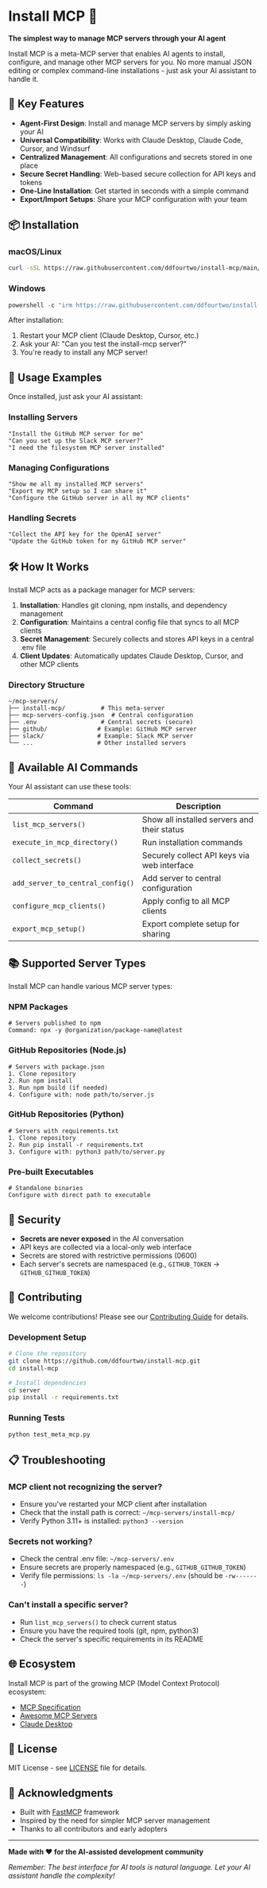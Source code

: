 # Install MCP 🚀

**The simplest way to manage MCP servers through your AI agent**

Install MCP is a meta-MCP server that enables AI agents to install, configure, and manage other MCP servers for you. No more manual JSON editing or complex command-line installations - just ask your AI assistant to handle it.

## 🌟 Key Features

- **Agent-First Design**: Install and manage MCP servers by simply asking your AI
- **Universal Compatibility**: Works with Claude Desktop, Claude Code, Cursor, and Windsurf
- **Centralized Management**: All configurations and secrets stored in one place
- **Secure Secret Handling**: Web-based secure collection for API keys and tokens
- **One-Line Installation**: Get started in seconds with a simple command
- **Export/Import Setups**: Share your MCP configuration with your team

## 📦 Installation

### macOS/Linux
```bash
curl -sSL https://raw.githubusercontent.com/ddfourtwo/install-mcp/main/install.sh | bash
```

### Windows
```powershell
powershell -c "irm https://raw.githubusercontent.com/ddfourtwo/install-mcp/main/install.ps1 | iex"
```

After installation:
1. Restart your MCP client (Claude Desktop, Cursor, etc.)
2. Ask your AI: "Can you test the install-mcp server?"
3. You're ready to install any MCP server!

## 💬 Usage Examples

Once installed, just ask your AI assistant:

### Installing Servers
```
"Install the GitHub MCP server for me"
"Can you set up the Slack MCP server?"
"I need the filesystem MCP server installed"
```

### Managing Configurations
```
"Show me all my installed MCP servers"
"Export my MCP setup so I can share it"
"Configure the GitHub server in all my MCP clients"
```

### Handling Secrets
```
"Collect the API key for the OpenAI server"
"Update the GitHub token for my GitHub MCP server"
```

## 🛠️ How It Works

Install MCP acts as a package manager for MCP servers:

1. **Installation**: Handles git cloning, npm installs, and dependency management
2. **Configuration**: Maintains a central config file that syncs to all MCP clients
3. **Secret Management**: Securely collects and stores API keys in a central .env file
4. **Client Updates**: Automatically updates Claude Desktop, Cursor, and other MCP clients

### Directory Structure
```
~/mcp-servers/
├── install-mcp/          # This meta-server
├── mcp-servers-config.json  # Central configuration
├── .env                  # Central secrets (secure)
├── github/              # Example: GitHub MCP server
├── slack/               # Example: Slack MCP server
└── ...                  # Other installed servers
```

## 🔧 Available AI Commands

Your AI assistant can use these tools:

| Command | Description |
|---------|-------------|
| `list_mcp_servers()` | Show all installed servers and their status |
| `execute_in_mcp_directory()` | Run installation commands |
| `collect_secrets()` | Securely collect API keys via web interface |
| `add_server_to_central_config()` | Add server to central configuration |
| `configure_mcp_clients()` | Apply config to all MCP clients |
| `export_mcp_setup()` | Export complete setup for sharing |

## 📚 Supported Server Types

Install MCP can handle various MCP server types:

### NPM Packages
```
# Servers published to npm
Command: npx -y @organization/package-name@latest
```

### GitHub Repositories (Node.js)
```
# Servers with package.json
1. Clone repository
2. Run npm install
3. Run npm build (if needed)
4. Configure with: node path/to/server.js
```

### GitHub Repositories (Python)
```
# Servers with requirements.txt
1. Clone repository  
2. Run pip install -r requirements.txt
3. Configure with: python3 path/to/server.py
```

### Pre-built Executables
```
# Standalone binaries
Configure with direct path to executable
```

## 🔐 Security

- **Secrets are never exposed** in the AI conversation
- API keys are collected via a local-only web interface
- Secrets are stored with restrictive permissions (0600)
- Each server's secrets are namespaced (e.g., `GITHUB_TOKEN` → `GITHUB_GITHUB_TOKEN`)

## 🤝 Contributing

We welcome contributions! Please see our [Contributing Guide](docs/CONTRIBUTING.md) for details.

### Development Setup
```bash
# Clone the repository
git clone https://github.com/ddfourtwo/install-mcp.git
cd install-mcp

# Install dependencies
cd server
pip install -r requirements.txt
```

### Running Tests
```bash
python test_meta_mcp.py
```

## 📋 Troubleshooting

### MCP client not recognizing the server?
- Ensure you've restarted your MCP client after installation
- Check that the install path is correct: `~/mcp-servers/install-mcp/`
- Verify Python 3.11+ is installed: `python3 --version`

### Secrets not working?
- Check the central .env file: `~/mcp-servers/.env`
- Ensure secrets are properly namespaced (e.g., `GITHUB_GITHUB_TOKEN`)
- Verify file permissions: `ls -la ~/mcp-servers/.env` (should be `-rw-------`)

### Can't install a specific server?
- Run `list_mcp_servers()` to check current status
- Ensure you have the required tools (git, npm, python3)
- Check the server's specific requirements in its README

## 🌐 Ecosystem

Install MCP is part of the growing MCP (Model Context Protocol) ecosystem:

- [MCP Specification](https://modelcontextprotocol.io)
- [Awesome MCP Servers](https://github.com/punkpeye/awesome-mcp-servers)
- [Claude Desktop](https://claude.ai/download)

## 📄 License

MIT License - see [LICENSE](LICENSE) file for details.

## 🙏 Acknowledgments

- Built with [FastMCP](https://github.com/jlowin/fastmcp) framework
- Inspired by the need for simpler MCP server management
- Thanks to all contributors and early adopters

---

**Made with ❤️ for the AI-assisted development community**

*Remember: The best interface for AI tools is natural language. Let your AI assistant handle the complexity!*
